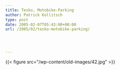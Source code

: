 ```yaml
---
title: Tesko, Motobike-Parking
author: Patrick Kollitsch
type: post
date: 2005-02-07T05:43:00+00:00
url: /2005/02/tesko-motobike-parking/




---
```

{{< figure src="/wp-content/old-images/42.jpg" >}}